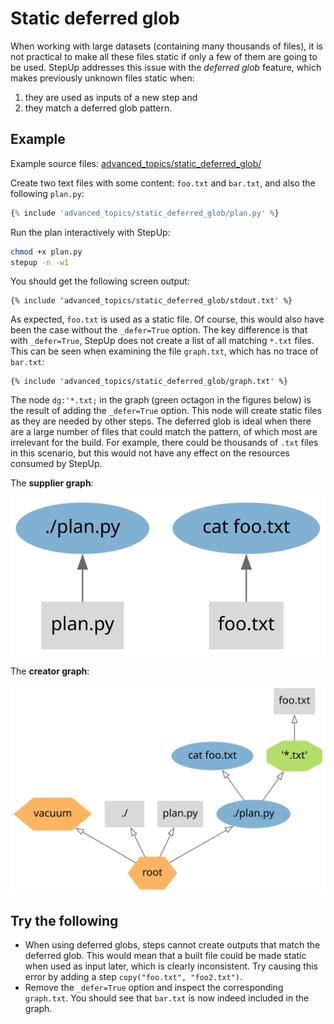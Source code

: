 # Static deferred glob

When working with large datasets (containing many thousands of files),
it is not practical to make all these files static if only a few of them are going to be used.
StepUp addresses this issue with the *deferred glob* feature,
which makes previously unknown files static when:

1. they are used as inputs of a new step and
2. they match a deferred glob pattern.


## Example

Example source files: [advanced_topics/static_deferred_glob/](https://github.com/reproducible-reporting/stepup-core/tree/main/docs/advanced_topics/static_deferred_glob)

Create two text files with some content: `foo.txt` and `bar.txt`,
and also the following `plan.py`:

```python
{% include 'advanced_topics/static_deferred_glob/plan.py' %}
```

Run the plan interactively with StepUp:

```bash
chmod +x plan.py
stepup -n -w1
```

You should get the following screen output:

```
{% include 'advanced_topics/static_deferred_glob/stdout.txt' %}
```

As expected, `foo.txt` is used as a static file.
Of course, this would also have been the case without the `_defer=True` option.
The key difference is that with `_defer=True`, StepUp does not create a list of all matching `*.txt` files.
This can be seen when examining the file `graph.txt`, which has no trace of `bar.txt`:

```
{% include 'advanced_topics/static_deferred_glob/graph.txt' %}
```

The node `dg:'*.txt;` in the graph (green octagon in the figures below) is the result of adding the `_defer=True` option.
This node will create static files as they are needed by other steps.
The deferred glob is ideal when there are a large number of files that could match the pattern,
of which most are irrelevant for the build.
For example, there could be thousands of `.txt` files in this scenario, but
this would not have any effect on the resources consumed by StepUp.

The **supplier graph**:

![graph_supplier.svg](static_deferred_glob/graph_supplier.svg)

The **creator graph**:

![graph_creator.svg](static_deferred_glob/graph_creator.svg)


## Try the following

- When using deferred globs, steps cannot create outputs that match the deferred glob.
  This would mean that a built file could be made static when used as input later,
  which is clearly inconsistent.
  Try causing this error by adding a step `copy("foo.txt", "foo2.txt")`.
- Remove the `_defer=True` option and inspect the corresponding `graph.txt`.
  You should see that `bar.txt` is now indeed included in the graph.
